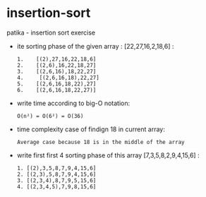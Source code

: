 # insertion-sort
patika - insertion sort exercise


- ite sorting phase of the given array : [22,27,16,2,18,6]  : 
      
      1.	[(2),27,16,22,18,6]
      2.	[(2,6),16,22,18,27]
      3.	[(2,6,16),18,22,27]
      4.     [(2,6,16,18),22,27]
      5.	[(2,6,16,18,22),27]
      6.	[(2,6,16,18,22,27)]

- write time according to big-O notation: 
      
      O(n²) = O(6²) = O(36)

- time complexity case of findign 18 in current array:
      
      Average case because 18 is in the middle of the array
      
- write first first 4 sorting phase of this array [7,3,5,8,2,9,4,15,6] :
     
      1. [(2),3,5,8,7,9,4,15,6]
      2. [(2,3),5,8,7,9,4,15,6]
      3. [(2,3,4),8,7,9,5,15,6]
      4. [(2,3,4,5),7,9,8,15,6]
